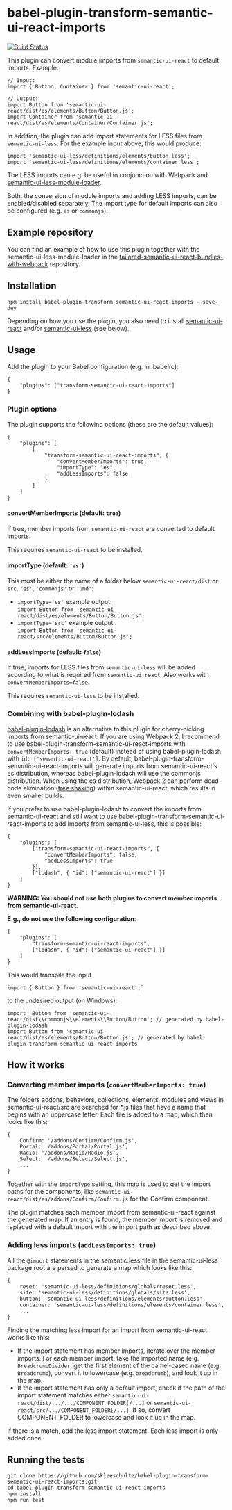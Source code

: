 # babel-plugin-transform-semantic-ui-react-imports

[![Build Status](https://travis-ci.org/skleeschulte/babel-plugin-transform-semantic-ui-react-imports.svg?branch=master)](https://travis-ci.org/skleeschulte/babel-plugin-transform-semantic-ui-react-imports)

This plugin can convert module imports from `semantic-ui-react` to default imports. Example:

    // Input:
    import { Button, Container } from 'semantic-ui-react';

    // Output:
    import Button from 'semantic-ui-react/dist/es/elements/Button/Button.js';
    import Container from 'semantic-ui-react/dist/es/elements/Container/Container.js';

In addition, the plugin can add import statements for LESS files from `semantic-ui-less`. For the example input above, this would produce:

    import 'semantic-ui-less/definitions/elements/button.less';
    import 'semantic-ui-less/definitions/elements/container.less';

The LESS imports can e.g. be useful in conjunction with Webpack and [semantic-ui-less-module-loader](https://www.npmjs.com/package/semantic-ui-less-module-loader).

Both, the conversion of module imports and adding LESS imports, can be enabled/disabled separately. The import type for default imports can also be configured (e.g. `es` or `commonjs`).

## Example repository

You can find an example of how to use this plugin together with the
semantic-ui-less-module-loader in the
[tailored-semantic-ui-react-bundles-with-webpack](https://github.com/skleeschulte/tailored-semantic-ui-react-bundles-with-webpack)
repository.

## Installation

    npm install babel-plugin-transform-semantic-ui-react-imports --save-dev

Depending on how you use the plugin, you also need to install [semantic-ui-react](https://www.npmjs.com/package/semantic-ui-react) and/or [semantic-ui-less](https://www.npmjs.com/package/semantic-ui-less) (see below).

## Usage

Add the plugin to your Babel configuration (e.g. in .babelrc):

    {
        "plugins": ["transform-semantic-ui-react-imports"]
    }

### Plugin options

The plugin supports the following options (these are the default values):

    {
        "plugins": [
            [
                "transform-semantic-ui-react-imports", {
                    "convertMemberImports": true,
                    "importType": "es",
                    "addLessImports": false
                }
            ]
        ]
    }

#### convertMemberImports (default: `true`)

If true, member imports from `semantic-ui-react` are converted to default imports.

This requires `semantic-ui-react` to be installed.

#### importType (default: `'es'`)

This must be either the name of a folder below `semantic-ui-react/dist` or `src`. `'es'`, `'commonjs'` or `'umd'`:

- `importType='es'` example output:  
  `import Button from 'semantic-ui-react/dist/es/elements/Button/Button.js';`
- `importType='src'` example output:  
  `import Button from 'semantic-ui-react/src/elements/Button/Button.js';`

#### addLessImports (default: `false`)

If true, imports for LESS files from `semantic-ui-less` will be added according to what is required from `semantic-ui-react`. Also works with `convertMemberImports=false`.

This requires `semantic-ui-less` to be installed.

### Combining with babel-plugin-lodash

[babel-plugin-lodash](https://www.npmjs.com/package/babel-plugin-lodash)
is an alternative to this plugin for cherry-picking imports from
semantic-ui-react. If you are using Webpack 2, I recommend to use
babel-plugin-transform-semantic-ui-react-imports with
`convertMemberImports: true` (default) instead of using
babel-plugin-lodash with `id: ['semantic-ui-react']`. By default,
babel-plugin-transform-semantic-ui-react-imports will generate imports
from semantic-ui-react's es distribution, whereas babel-plugin-lodash
will use the commonjs distribution. When using the es distribution,
Webpack 2 can perform dead-code elimination
([tree shaking](https://webpack.js.org/guides/tree-shaking/)) within
semantic-ui-react, which results in even smaller builds.

If you prefer to use babel-plugin-lodash to convert the imports from
semantic-ui-react and still want to use
babel-plugin-transform-semantic-ui-react-imports to add imports from
semantic-ui-less, this is possible:

    {
        "plugins": [
            ["transform-semantic-ui-react-imports", {
                "convertMemberImports": false,
                "addLessImports": true
            }],
            ["lodash", { "id": ["semantic-ui-react"] }]
        ]
    }

**WARNING: You should not use both plugins to convert member imports
from semantic-ui-react.**

**E.g., do not use the following configuration**:

    {
        "plugins": [
            "transform-semantic-ui-react-imports",
            ["lodash", { "id": ["semantic-ui-react"] }]
        ]
    }

This would transpile the input

    import { Button } from 'semantic-ui-react';`

to the undesired output (on Windows):

    import _Button from 'semantic-ui-react/dist\\commonjs\\elements\\Button/Button'; // generated by babel-plugin-lodash
    import Button from 'semantic-ui-react/dist/es/elements/Button/Button.js'; // generated by babel-plugin-transform-semantic-ui-react-imports


## How it works

### Converting member imports (`convertMemberImports: true`)

The folders addons, behaviors, collections, elements, modules and views
in semantic-ui-react/src are searched for *.js files that have a name
that begins with an uppercase letter. Each file is added to a map, which
then looks like this:

    {
        Confirm: '/addons/Confirm/Confirm.js',
        Portal: '/addons/Portal/Portal.js',
        Radio: '/addons/Radio/Radio.js',
        Select: '/addons/Select/Select.js',
        ...
    }

Together with the `importType` setting, this map is used to get the
import paths for the components, like
`semantic-ui-react/dist/es/addons/Confirm/Confirm.js` for the Confirm
component.

The plugin matches each member import from semantic-ui-react against the
generated map. If an entry is found, the member import is removed and
replaced with a default import with the import path as described above.

### Adding less imports (`addLessImports: true`)

All the `@import` statements in the semantic.less file in the
semantic-ui-less package root are parsed to generate a map which
looks like this:

    {
        reset: 'semantic-ui-less/definitions/globals/reset.less',
        site: 'semantic-ui-less/definitions/globals/site.less',
        button: 'semantic-ui-less/definitions/elements/button.less',
        container: 'semantic-ui-less/definitions/elements/container.less',
        ...
    }

Finding the matching less import for an import from semantic-ui-react
works like this:

- If the import statement has member imports, iterate over the member
  imports. For each member import, take the imported name (e.g.
  `BreadcrumbDivider`, get the first element of the camel-cased name
  (e.g. `Breadcrumb`), convert it to lowercase (e.g. `breadcrumb`),
  and look it up in the map.
- If the import statement has only a default import, check if the path
  of the import statement matches either
  `semantic-ui-react/dist/.../.../COMPONENT_FOLDER[/...]` or
  `semantic-ui-react/src/.../COMPONENT_FOLDER[/...]`. If so, convert
  COMPONENT_FOLDER to lowercase and look it up in the map.
  
If there is a match, add the less import statement. Each less import is
only added once.

## Running the tests

    git clone https://github.com/skleeschulte/babel-plugin-transform-semantic-ui-react-imports.git
    cd babel-plugin-transform-semantic-ui-react-imports
    npm install
    npm run test
